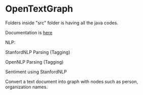 OpenTextGraph
=============
Folders inside "src" folder is having all the java codes.

Documentation is [here](https://docs.google.com/spreadsheets/d/1bl1hNU3dGewLqgXWRr75PfjSDLRP2EaUWzwru0XCMIk/edit?usp=sharing)

NLP:

StanfordNLP Parsing (Tagging)

OpenNLP Parsing (Tagging)

Sentiment using StanfordNLP

Convert a text document into graph with nodes such as person, organization names.
